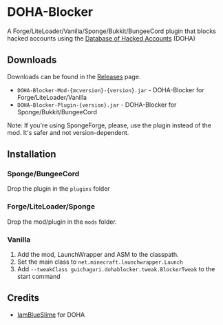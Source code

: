# DOHA-Blocker
A Forge/LiteLoader/Vanilla/Sponge/Bukkit/BungeeCord plugin that blocks hacked accounts using the [Database of Hacked Accounts](https://github.com/IamBlueSlime/DOHA) (DOHA)

## Downloads
Downloads can be found in the [Releases](https://github.com/Guichaguri/DOHA-Blocker/releases) page.
* `DOHA-Blocker-Mod-{mcversion}-{version}.jar` - DOHA-Blocker for Forge/LiteLoader/Vanilla
* `DOHA-Blocker-Plugin-{version}.jar` - DOHA-Blocker for Sponge/Bukkit/BungeeCord

Note: If you're using SpongeForge, please, use the plugin instead of the mod. It's safer and not version-dependent.

## Installation
### Sponge/BungeeCord
Drop the plugin in the `plugins` folder
### Forge/LiteLoader/Sponge
Drop the mod/plugin in the `mods` folder.
### Vanilla
1. Add the mod, LaunchWrapper and ASM to the classpath.
2. Set the main class to `net.minecraft.launchwrapper.Launch`
3. Add `--tweakClass guichaguri.dohablocker.tweak.BlockerTweak` to the start command

## Credits
* [IamBlueSlime](https://github.com/IamBlueSlime) for DOHA